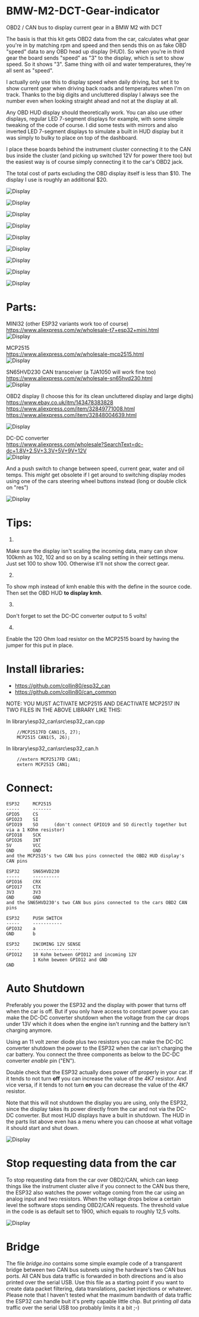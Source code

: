 # BMW-M2-DCT-Gear-indicator
OBD2 / CAN bus to display current gear in a BMW M2 with DCT  
  
The basis is that this kit gets OBD2 data from the car, calculates what gear you're in by matching rpm and speed and then sends this on as fake OBD "speed" data to any OBD head up display (HUD). So when you're in third gear the board sends "speed" as "3" to the display, which is set to show speed. So it shows "3". Same thing with oil and water temperatures, they're all sent as "speed".  
  
I actually only use this to display speed when daily driving, but set it to show current gear when driving back roads and temperatures when I'm on track. Thanks to the big digits and uncluttered display I always see the number even when looking straight ahead and not at the display at all. 
  
Any OBD HUD display should theoretically work. You can also use other displays, regular LED 7-segment displays for example, with some simple tweaking of the code of course. I did some tests with mirrors and also inverted LED 7-segment displays to simulate a built in HUD display but it was simply to bulky to place on top of the dashboard.  
  
I place these boards behind the instrument cluster connecting it to the CAN bus inside the cluster (and picking up switched 12V for power there too) but the easiest way is of course simply connecting it to the car's OBD2 jack.  
  
The total cost of parts excluding the OBD display itself is less than $10. The display I use is roughly an additional $20.
    
![Display](images/night.jpg)  
  
![Display](images/day.jpg)  
  
![Display](images/a.jpg)  
  
![Display](images/b.jpg)  
  
![Display](images/c.jpg)  
  
![Display](images/d.jpg)  
  
![Display](images/e.jpg)  
  
![Display](images/f.jpg)  
  
![Display](images/g.jpg)  
  

# Parts:  
  
MINI32 (other ESP32 variants work too of course)  
https://www.aliexpress.com/w/wholesale-t7+esp32+mini.html  
![Display](images/mini32.png)

MCP2515  
https://www.aliexpress.com/w/wholesale-mcp2515.html  
![Display](images/mcp2515.jpg)
  
SN65HVD230 CAN transceiver (a TJA1050 will work fine too)  
https://www.aliexpress.com/w/wholesale-sn65hvd230.html  
![Display](images/CAN0.png)
  
OBD2 display (I choose this for its clean uncluttered display and large digits)  
https://www.ebay.co.uk/itm/143478383828  
https://www.aliexpress.com/item/32849771008.html  
https://www.aliexpress.com/item/32848004639.html  

![Display](images/obdhud.jpg)
  
DC-DC converter  
https://www.aliexpress.com/wholesale?SearchText=dc-dc+1.8V+2.5V+3.3V+5V+9V+12V   
![Display](images/dc-dc.png)  
  
And a push switch to change between speed, current gear, water and oil temps. This _might_ get obsolete if I get around to switching display modes using one of the cars steering wheel buttons instead (long or double click on "res")  
  
![Display](images/b.jpg) 
  
   
# Tips:  
  
1.
Make sure the display isn't scaling the incoming data, many can show 100kmh as 102, 102 and so on by a scaling setting in their settings menu. Just set 100 to show 100. Otherwise it'll not show the correct gear.

2.  
To show mph instead of kmh enable this with the define in the source code. Then set the OBD HUD __to display kmh__. 
  
3.
Don't forget to set the DC-DC converter output to 5 volts!  
  
4.  
Enable the 120 Ohm load resistor on the MCP2515 board by having the jumper for this put in place.  
  
  
# Install libraries:

- https://github.com/collin80/esp32_can
- https://github.com/collin80/can_common
       
NOTE: YOU MUST ACTIVATE MCP2515 AND DEACTIVATE MCP2517 IN TWO FILES IN THE ABOVE LIBRARY LIKE THIS:  
  
In library\esp32_can\src\esp32_can.cpp  
``` 
    //MCP2517FD CAN1(5, 27);   
    MCP2515 CAN1(5, 26);  
``` 
      
In library\esp32_can\src\esp32_can.h  
``` 
    //extern MCP2517FD CAN1;  
    extern MCP2515 CAN1;  
``` 

# Connect:

``` 
ESP32     MCP2515  
-----     -------  
GPIO5     CS  
GPIO23    SI  
GPIO19    SO      (don't connect GPIO19 and SO directly together but via a 1 KOhm resistor)  
GPIO18    SCK  
GPIO26    INT  
5V        VCC  
GND       GND  
and the MCP2515's two CAN bus pins connected the OBD2 HUD display's CAN pins 	
```  

```  
ESP32     SN65HVD230
-----     ----------  
GPIO16    CRX  
GPIO17    CTX  
3V3       3V3  
GND       GND  
and the SN65HVD230's two CAN bus pins connected to the cars OBD2 CAN pins  
```  
  
```  
ESP32     PUSH SWITCH
-----     -----------  
GPIO32    a  
GND       b  
```  
  
```  
ESP32     INCOMING 12V SENSE
-----     ------------------  
GPIO12    10 Kohm between GPIO12 and incoming 12V
          1 Kohm beween GPIO12 and GND
GND         
```  
  
  
# Auto Shutdown  
  
Preferably you power the ESP32 and the display with power that turns off when the car is off. But if you only have access to constant power you can make the DC-DC converter shutdown when the voltage from the car drops under 13V which it does when the engine isn't running and the battery isn't charging anymore.  
  
Using an 11 volt zener diode plus two resistors you can make the DC-DC converter shutdown the power to the ESP32 when the car isn't charging the car battery. You connect the three components as below to the DC-DC converter _enable_ pin ("EN"). 
  
Double check that the ESP32 actually does power off properly in your car. If it tends to not turn __off__ you can increase the value of the 4K7 resistor. And vice versa, if it tends to not turn __on__ you can decrease the value of the 4K7 resistor.
  
Note that this will not shutdown the display you are using, only the ESP32, since the display takes its power directly from the car and not via the DC-DC converter. But most HUD displays have a built in shutdown. The HUD in the parts list above even has a menu where you can choose at what voltage it should start and shut down.  

![Display](images/enable-dc-dc.gif)  
  
# Stop requesting data from the car
  
To stop requesting data from the car over OBD2/CAN, which can keep things like the instrument cluster alive if you connect to the CAN bus there, the ESP32 also watches the power voltage coming from the car using an analog input and two resistors. When the voltage drops below a certain level the software stops sending OBD2/CAN requests. The threshold value in the code is as default set to 1900, which equals to roughly 12,5 volts.
  
![Display](images/carvoltages.gif)  
  
# Bridge  
  
The file _bridge.ino_ contains some simple example code of a transparent bridge between two CAN bus subnets using the hardware's two CAN bus ports. All CAN bus data traffic is forwarded in both directions and is also printed over the serial USB. Use this file as a starting point if you want to create data packet filtering, data translations, packet injections or whatever. Please note that I haven't tested what the maximum bandwith of data traffic the ESP32 can handle buit it's pretty capable little chip. But printing _all_ data traffic over the serial USB too probably limits it a bit ;-)
  
  
